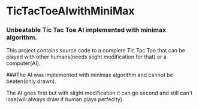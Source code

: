 # TicTacToeAIwithMiniMax

### Unbeatable Tic Tac Toe AI implemented with minimax algorithm.
This project contains source code to a complete Tic Tac Toe that can be played with other humans(needs slight modification for that) or a computer(AI).

###The AI was implemented with minimax algorithm and cannot be beaten(only drawn).

The AI goes first but with slight modification it can go second and still can't lose(will always draw if human plays perfeclty).
